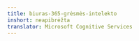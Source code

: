 ```yaml
---
title: biuras-365-grėsmės-intelekto
inshort: neapibrėžta
translator: Microsoft Cognitive Services
---
```




